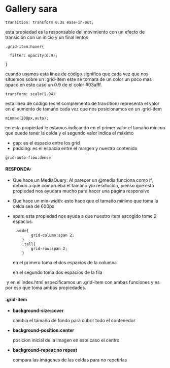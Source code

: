 # Gallery sara

```
transition: transform 0.3s ease-in-out;
```

esta propiedad  es la responsable del movimiento con un efecto de transición con un inicio y un final lentos

```
.grid-item:hover{

  filter: opacity(0.9);

}
```

cuando usamos esta línea  de código significa que cada vez que nos situemos sobre un .grid-item este se tornara de un color un poco mas opaco en este caso un 0.9 de el color #03afff.

```
transform: scale(1.04)
```

esta línea de código (es el complemento de transition) representa el valor en el  aumento de tamaño cada vez que nos posicionamos en un .grid-item

```
minmax(200px,auto);
```

en esta propiedad le estamos indicando en el primer valor el tamaño mínimo que puede tener la celda y el segundo valor indica el máximo

- gap: es el espacio entre los grid
- padding: es el espacio entre el margen y nuestro contenido

```
grid-auto-flow:dense
```

#### RESPONDA:

- Que hace un MediaQuery: Al parecer un @media funciona como if, debido a que comprueba el tamaño y/o resolución, pienso que esta propiedad nos ayudara mucho para hacer una pagina responsive

- Que hace un min-width: esto hace que el tamaño mínimo que toma la celda sea de 600px

- span: esta propiedad nos ayuda a que  nuestro ítem escogido tome 2 espacios.

  ```
   .wide{
          grid-column:span 2;
      }
      .tall{
          grid-row:span 2;
      }
  ```

  en el primero toma el dos espacios de la columna

  en el segundo toma dos espacios de la fila

​	y en el index.html especificamos un .grid-item con ambas funciones y es por eso 	que toma ambas propiedades.

#### .grid-item

- **background-size:cover**

  cambia el tamaño de fondo para cubrir todo el contenedor

- **background-position:center**

  posicion inicial de la imagen en este caso el centro

- **background-repeat:no repeat**

  compara las imágenes de las celdas para no repetirlas